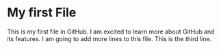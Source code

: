 # My first File
This is my first file in GitHub.
I am excited to learn more about GitHub and its features.
I am going to add more lines to this file.
This is the third line.


